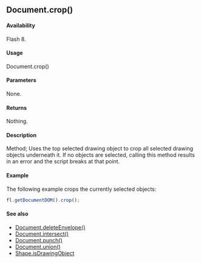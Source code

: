 ## Document.crop()

#### Availability

Flash 8.

#### Usage

Document.crop()

#### Parameters

None.

#### Returns

Nothing.

#### Description

Method; Uses the top selected drawing object to crop all selected drawing objects underneath it. If no objects are selected, calling this method results in an error and the script breaks at that point.

#### Example

The following example crops the currently selected objects:

```javascript
fl.getDocumentDOM().crop();
```

#### See also

- [Document.deleteEnvelope()](../Document_object/Document41.md)
- [Document.intersect()](../Document_object/Document97.md)
- [Document.punch()](../Document_object/Document230.md)
- [Document.union()](../Document_object/Document6120.md)
- [Shape.isDrawingObject](../Shape_object/Shape6.md)
